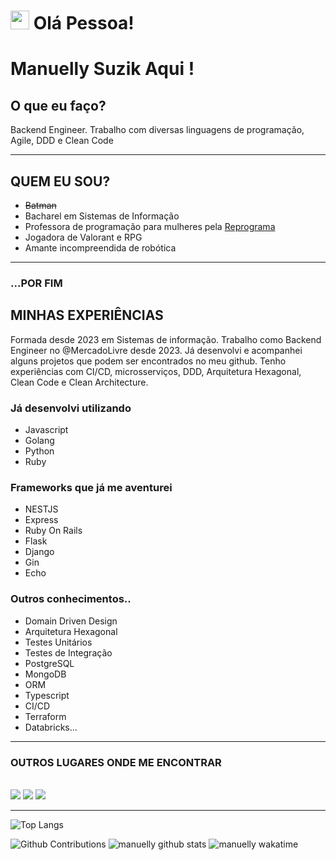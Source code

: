 
<h1 aligh="center"><img src="https://emojis.slackmojis.com/emojis/images/1613285697/12806/meow_attention.png?1613285697" width="30"/> Olá Pessoa! </h1>


  # Manuelly Suzik Aqui !
  ## O que eu faço?

  <p>Backend Engineer. Trabalho com diversas linguagens de programação, Agile, DDD e Clean Code</p>

----------------------------------------------------------------

## QUEM EU SOU?
* ~~Batman~~
* Bacharel em Sistemas de Informação
* Professora de programação para mulheres pela [Reprograma](https://reprograma.com.br/)
* Jogadora de Valorant e RPG
* Amante incompreendida de robótica

---
### ...POR FIM
## MINHAS EXPERIÊNCIAS
<p> Formada desde 2023 em Sistemas de informação</strong>. Trabalho como Backend Engineer no @MercadoLivre desde 2023. Já desenvolvi e acompanhei alguns projetos que podem ser encontrados no meu github. Tenho experiências com CI/CD, microsserviços, DDD, Arquitetura Hexagonal, Clean Code e Clean Architecture. </p>

### Já desenvolvi utilizando
- Javascript
- Golang
- Python
- Ruby


### Frameworks que já me aventurei
- NESTJS
- Express
- Ruby On Rails
- Flask
- Django
- Gin
- Echo

### Outros conhecimentos..

- Domain Driven Design
- Arquitetura Hexagonal
- Testes Unitários
- Testes de Integração
- PostgreSQL
- MongoDB
- ORM
- Typescript
- CI/CD
- Terraform
- Databricks...
---
### OUTROS LUGARES ONDE ME ENCONTRAR
<br>
<a href="https://linkedin.com/in/manuellysuzik">
<img src="https://img.shields.io/badge/-LinkedIn-0077B5?style=flat&logo=Linkedin&logoColor=white"/></a>
<a href="https://www.instagram.com/manuellysuzik/">
<img src="https://img.shields.io/badge/-Instagram-E4405F?style=flat&logo=instagram&logoColor=white"/></a>
<a href="https://www.facebook.com/manuellysuzik.nunesmelo/">
<img src="https://img.shields.io/badge/-Facebook-1877F2?style=flat&logo=facebook&logoColor=white"/></a>

---
![Top Langs](https://github-readme-stats.vercel.app/api/top-langs/?username=manuellysuzik&&layout=compact&langs_count=8&theme=buefy)

![Github Contributions](https://github-readme-streak-stats.herokuapp.com/?user=manuellysuzik&hide_border=false&theme=buefy&count_private=true)
![manuelly github stats](https://github-readme-stats.vercel.app/api?username=manuellysuzik&show_icons=true&theme=buefy&count_private=true&hide=issues,contribs)
![manuelly wakatime](https://github-readme-stats.vercel.app/api/wakatime?username=manununes&layout=compact&langs_count=10&theme=buefy)


